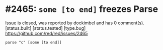 
#2465: `some [to end]` freezes Parse
================================================================================
Issue is closed, was reported by dockimbel and has 0 comment(s).
[status.built] [status.tested] [type.bug]
<https://github.com/red/red/issues/2465>

```
parse "c" [some [to end]] 
```


